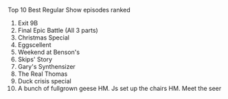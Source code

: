 Top 10 Best Regular Show episodes ranked
1. Exit 9B
2. Final Epic Battle (All 3 parts)
3. Christmas Special
4. Eggscellent
5. Weekend at Benson's
6. Skips' Story
7. Gary's Synthensizer
8. The Real Thomas
9. Duck crisis special
10. A bunch of fullgrown geese
HM. Js set up the chairs
HM. Meet the seer
